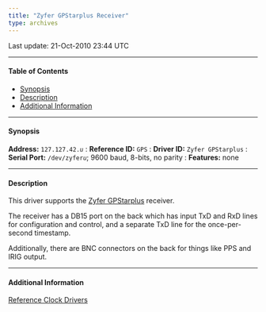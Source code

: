 ```yaml
---
title: "Zyfer GPStarplus Receiver"
type: archives
---
```


Last update: 21-Oct-2010 23:44 UTC

* * *

#### Table of Contents

*   [Synopsis](/documentation/drivers/driver42/#synopsis)
*   [Description](/documentation/drivers/driver42/#description)
*   [Additional Information](/documentation/drivers/driver42/#additional-information)

* * *

#### Synopsis

**Address:** <code>127.127.42._u_</code>
: **Reference ID:** `GPS`
: **Driver ID:** `Zyfer GPStarplus`
: **Serial Port:** <code>/dev/zyfer*u*</code>; 9600 baud, 8-bits, no parity
: **Features:** none

* * *

#### Description

This driver supports the [Zyfer GPStarplus](http://www.zyfer.com/) receiver.

The receiver has a DB15 port on the back which has input TxD and RxD lines for configuration and control, and a separate TxD line for the once-per-second timestamp.

Additionally, there are BNC connectors on the back for things like PPS and IRIG output.

* * *

#### Additional Information

[Reference Clock Drivers](/documentation/4.2.8-series/refclock/)
